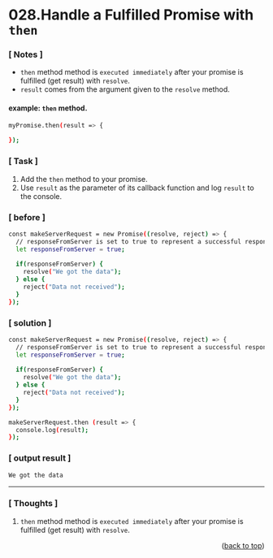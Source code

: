 <a name="topage"></a>

# 028.Handle a Fulfilled Promise with `then`

### [ Notes ]
  * `then` method method is `executed immediately` after your promise is fulfilled (get result) with `resolve`.
  * `result` comes from the argument given to the `resolve` method.

#### example: `then` method.

```sh
myPromise.then(result => {
  
});
```

### [ Task ]
  1. Add the `then` method to your promise.
  2. Use `result` as the parameter of its callback function and log `result` to the console.

### [ before ]

```sh
const makeServerRequest = new Promise((resolve, reject) => {
  // responseFromServer is set to true to represent a successful response from a server
  let responseFromServer = true;
    
  if(responseFromServer) {
    resolve("We got the data");
  } else {  
    reject("Data not received");
  }
});
```

### [ solution ]

```sh
const makeServerRequest = new Promise((resolve, reject) => {
  // responseFromServer is set to true to represent a successful response from a server
  let responseFromServer = true;
    
  if(responseFromServer) {
    resolve("We got the data");
  } else {  
    reject("Data not received");
  }
});

makeServerRequest.then (result => {
  console.log(result);
});
```

### [ output result ]

```sh
We got the data
```

-----

### [ Thoughts ]

  1. `then` method method is `executed immediately` after your promise is fulfilled (get result) with `resolve`.
  

<p align="right">(<a href="#topage">back to top</a>)</p>
<br/>
<br/>
